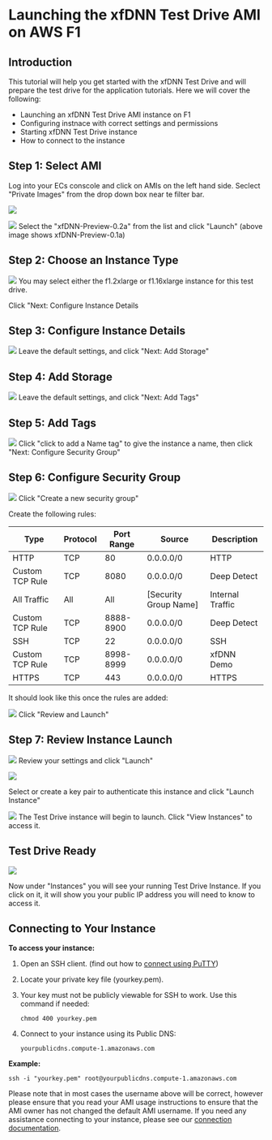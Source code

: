 # Launching the xfDNN Test Drive AMI on AWS F1

## Introduction
This tutorial will help you get started with the xfDNN Test Drive and will prepare the test drive for the application tutorials. Here we will cover the following:
- Launching an xfDNN Test Drive AMI instance on F1
- Configuring instnace with correct settings and permissions
- Starting xfDNN Test Drive instance
- How to connect to the instance

## Step 1: Select AMI
Log into your ECs conscole and click on AMIs on the left hand side. Seclect
"Private Images" from the drop down box near te filter bar.

![](img/images_1.png)

![](img/ami.png)
Select the "xfDNN-Preview-0.2a" from the list and click "Launch" (above image shows xfDNN-Preview-0.1a)

## Step 2: Choose an Instance Type

![](img/fpga_instance.png)
You may select either the f1.2xlarge or f1.16xlarge instance for this test drive.

Click "Next: Configure Instance Details

## Step 3: Configure Instance Details
![](img/instance_details.png)
Leave the default settings, and click "Next: Add Storage"

## Step 4: Add Storage

![](img/add_storage.png)
Leave the default settings, and click "Next: Add Tags"

## Step 5: Add Tags

![](img/tags_name.png)
Click "click to add a Name tag" to give the instance a name, then click "Next: Configure Security Group"

## Step 6: Configure Security Group

![](img/security_new.png)
Click "Create a new security group"

Create the following rules:

| Type					| Protocol	| Port Range		| Source 								| Description 			|
|---------------|-----------|---------------|-----------------------|-------------------|
|HTTP						| TCP 			| 80 						| 0.0.0.0/0							| HTTP							|
|Custom TCP Rule| TCP 			| 8080					| 0.0.0.0/0							| Deep Detect				|
|All Traffic		| All 			| All 					| [Security Group Name]	| Internal Traffic	|
|Custom TCP Rule| TCP 			| 8888-8900			| 0.0.0.0/0							| Deep Detect				|
|SSH						| TCP 			| 22 						| 0.0.0.0/0							| SSH								|
|Custom TCP Rule| TCP 			| 8998-8999			| 0.0.0.0/0							| xfDNN Demo				|
|HTTPS					| TCP 			| 443						| 0.0.0.0/0							| HTTPS							|

It should look like this once the rules are added:

![](img/security_complete.png)
Click "Review and Launch"

## Step 7: Review Instance Launch

![](img/review_launch.png)
Review your settings and click "Launch"

![](img/review_key.png)

Select or create a key pair to authenticate this instance and click "Launch Instance"

![](img/view_instances.png)
The Test Drive instance will begin to launch. Click "View Instances" to access it.

## Test Drive Ready

![](img/running_instance.png)

Now under "Instances" you will see your running Test Drive Instance.
If you click on it, it will show you your public IP address you will need to know to access it.

## Connecting to Your Instance
**To access your instance:**
1. Open an SSH client. (find out how to [connect using PuTTY][])
2. Locate your private key file (yourkey.pem). 
3. Your key must not be publicly viewable for SSH to work. Use this command if needed:

	`chmod 400 yourkey.pem`

4. Connect to your instance using its Public DNS:

	`yourpublicdns.compute-1.amazonaws.com`

**Example:**

`ssh -i "yourkey.pem" root@yourpublicdns.compute-1.amazonaws.com`


Please note that in most cases the username above will be correct, however please ensure that you read your AMI usage instructions to ensure that the AMI owner has not changed the default AMI username.
If you need any assistance connecting to your instance, please see our [connection documentation][].






[connect using PuTTY]: https://docs.aws.amazon.com/console/ec2/instances/connect/putty
[connection documentation]: https://docs.aws.amazon.com/console/ec2/instances/connect/docs
